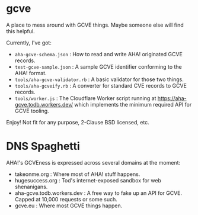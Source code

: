 # gcve

A place to mess around with GCVE things. Maybe someone else will find this helpful.

Currently, I've got:

  - `aha-gcve-schema.json` : How to read and write AHA! originated GCVE records.
  - `test-gcve-sample.json` : A sample GCVE identifier conforming to the AHA! format.
  - `tools/aha-gcve-validator.rb` : A basic validator for those two things.
  - `tools/aha-gcveify.rb` : A converter for standard CVE records to GCVE records.
  - `tools/worker.js` : The Cloudflare Worker script running at https://aha-gcve.todb.workers.dev/ which implements the minimum required API for GCVE tooling.

Enjoy! Not fit for any purpose, 2-Clause BSD licensed, etc.

# DNS Spaghetti

AHA!'s GCVEness is expressed across several domains at the moment:

- takeonme.org : Where most of AHA! stuff happens.
- hugesuccess.org : Tod's internet-exposed sandbox for web shenanigans.
- aha-gcve.todb.workers.dev : A free way to fake up an API for GCVE. Capped at 10,000 requests or some such.
- gcve.eu : Where most GCVE things happen.
